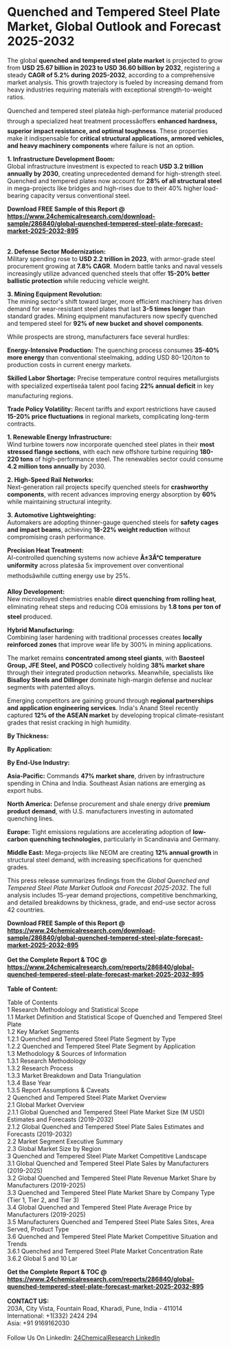 <h1>Quenched and Tempered Steel Plate Market, Global Outlook and Forecast 2025-2032</h1><p>The global <strong>quenched and tempered steel plate market</strong> is projected to grow from <strong>USD 25.67 billion in 2023 to USD 36.60 billion by 2032</strong>, registering a steady <strong>CAGR of 5.2% during 2025-2032</strong>, according to a comprehensive market analysis. This growth trajectory is fueled by increasing demand from heavy industries requiring materials with exceptional strength-to-weight ratios.</p><p>Quenched and tempered steel plateâa high-performance material produced through a specialized heat treatment processâoffers <strong>enhanced hardness, superior impact resistance, and optimal toughness</strong>. These properties make it indispensable for <strong>critical structural applications, armored vehicles, and heavy machinery components</strong> where failure is not an option.</p><p><strong>1. Infrastructure Development Boom:</strong><br>
Global infrastructure investment is expected to reach <strong>USD 3.2 trillion annually by 2030</strong>, creating unprecedented demand for high-strength steel. Quenched and tempered plates now account for <strong>28% of all structural steel</strong> in mega-projects like bridges and high-rises due to their 40% higher load-bearing capacity versus conventional steel.</p><div><b>Download FREE Sample of this Report @ 
            <a href="https://www.24chemicalresearch.com/download-sample/286840/global-quenched-tempered-steel-plate-forecast-market-2025-2032-895">
            https://www.24chemicalresearch.com/download-sample/286840/global-quenched-tempered-steel-plate-forecast-market-2025-2032-895</a></b></div><br><p><strong>2. Defense Sector Modernization:</strong><br>
Military spending rose to <strong>USD 2.2 trillion in 2023</strong>, with armor-grade steel procurement growing at <strong>7.8% CAGR</strong>. Modern battle tanks and naval vessels increasingly utilize advanced quenched steels that offer <strong>15-20% better ballistic protection</strong> while reducing vehicle weight.</p><p><strong>3. Mining Equipment Revolution:</strong><br>
The mining sector's shift toward larger, more efficient machinery has driven demand for wear-resistant steel plates that last <strong>3-5 times longer</strong> than standard grades. Mining equipment manufacturers now specify quenched and tempered steel for <strong>92% of new bucket and shovel components</strong>.</p><p>While prospects are strong, manufacturers face several hurdles:</p><p><strong>Energy-Intensive Production:</strong> The quenching process consumes <strong>35-40% more energy</strong> than conventional steelmaking, adding USD 80-120/ton to production costs in current energy markets.</p><p><strong>Skilled Labor Shortage:</strong> Precise temperature control requires metallurgists with specialized expertiseâa talent pool facing <strong>22% annual deficit</strong> in key manufacturing regions.</p><p><strong>Trade Policy Volatility:</strong> Recent tariffs and export restrictions have caused <strong>15-20% price fluctuations</strong> in regional markets, complicating long-term contracts.</p><p><strong>1. Renewable Energy Infrastructure:</strong><br>
Wind turbine towers now incorporate quenched steel plates in their <strong>most stressed flange sections</strong>, with each new offshore turbine requiring <strong>180-220 tons</strong> of high-performance steel. The renewables sector could consume <strong>4.2 million tons annually</strong> by 2030.</p><p><strong>2. High-Speed Rail Networks:</strong><br>
Next-generation rail projects specify quenched steels for <strong>crashworthy components</strong>, with recent advances improving energy absorption by <strong>60%</strong> while maintaining structural integrity.</p><p><strong>3. Automotive Lightweighting:</strong><br>
Automakers are adopting thinner-gauge quenched steels for <strong>safety cages and impact beams</strong>, achieving <strong>18-22% weight reduction</strong> without compromising crash performance.</p><p><strong>Precision Heat Treatment:</strong><br>
	AI-controlled quenching systems now achieve <strong>Â±3Â°C temperature uniformity</strong> across platesâa 5x improvement over conventional methodsâwhile cutting energy use by 25%.</p><p><strong>Alloy Development:</strong><br>
	New microalloyed chemistries enable <strong>direct quenching from rolling heat</strong>, eliminating reheat steps and reducing COâ emissions by <strong>1.8 tons per ton of steel</strong> produced.</p><p><strong>Hybrid Manufacturing:</strong><br>
	Combining laser hardening with traditional processes creates <strong>locally reinforced zones</strong> that improve wear life by 300% in mining applications.</p><p>The market remains <strong>concentrated among steel giants</strong>, with <strong>Baosteel Group, JFE Steel, and POSCO</strong> collectively holding <strong>38% market share</strong> through their integrated production networks. Meanwhile, specialists like <strong>Bisalloy Steels and Dillinger</strong> dominate high-margin defense and nuclear segments with patented alloys.</p><p>Emerging competitors are gaining ground through <strong>regional partnerships and application engineering services</strong>. India's Anand Steel recently captured <strong>12% of the ASEAN market</strong> by developing tropical climate-resistant grades that resist cracking in high humidity.</p><p><strong>By Thickness:</strong></p><p><strong>By Application:</strong></p><p><strong>By End-Use Industry:</strong></p><p><strong>Asia-Pacific:</strong> Commands <strong>47% market share</strong>, driven by infrastructure spending in China and India. Southeast Asian nations are emerging as export hubs.</p><p><strong>North America:</strong> Defense procurement and shale energy drive <strong>premium product demand</strong>, with U.S. manufacturers investing in automated quenching lines.</p><p><strong>Europe:</strong> Tight emissions regulations are accelerating adoption of <strong>low-carbon quenching technologies</strong>, particularly in Scandinavia and Germany.</p><p><strong>Middle East:</strong> Mega-projects like NEOM are creating <strong>12% annual growth</strong> in structural steel demand, with increasing specifications for quenched grades.</p><p>This press release summarizes findings from the <em>Global Quenched and Tempered Steel Plate Market Outlook and Forecast 2025-2032</em>. The full analysis includes 15-year demand projections, competitive benchmarking, and detailed breakdowns by thickness, grade, and end-use sector across 42 countries.</p><div><b>Download FREE Sample of this Report @ 
            <a href="https://www.24chemicalresearch.com/download-sample/286840/global-quenched-tempered-steel-plate-forecast-market-2025-2032-895">
            https://www.24chemicalresearch.com/download-sample/286840/global-quenched-tempered-steel-plate-forecast-market-2025-2032-895</a></b></div><br><div><b>Get the Complete Report & TOC @ 
            <a href="https://www.24chemicalresearch.com/reports/286840/global-quenched-tempered-steel-plate-forecast-market-2025-2032-895">
            https://www.24chemicalresearch.com/reports/286840/global-quenched-tempered-steel-plate-forecast-market-2025-2032-895</a></b></div><br>
            <b>Table of Content:</b><p>Table of Contents<br />
1 Research Methodology and Statistical Scope<br />
1.1 Market Definition and Statistical Scope of Quenched and Tempered Steel Plate<br />
1.2 Key Market Segments<br />
1.2.1 Quenched and Tempered Steel Plate Segment by Type<br />
1.2.2 Quenched and Tempered Steel Plate Segment by Application<br />
1.3 Methodology & Sources of Information<br />
1.3.1 Research Methodology<br />
1.3.2 Research Process<br />
1.3.3 Market Breakdown and Data Triangulation<br />
1.3.4 Base Year<br />
1.3.5 Report Assumptions & Caveats<br />
2 Quenched and Tempered Steel Plate Market Overview<br />
2.1 Global Market Overview<br />
2.1.1 Global Quenched and Tempered Steel Plate Market Size (M USD) Estimates and Forecasts (2019-2032)<br />
2.1.2 Global Quenched and Tempered Steel Plate Sales Estimates and Forecasts (2019-2032)<br />
2.2 Market Segment Executive Summary<br />
2.3 Global Market Size by Region<br />
3 Quenched and Tempered Steel Plate Market Competitive Landscape<br />
3.1 Global Quenched and Tempered Steel Plate Sales by Manufacturers (2019-2025)<br />
3.2 Global Quenched and Tempered Steel Plate Revenue Market Share by Manufacturers (2019-2025)<br />
3.3 Quenched and Tempered Steel Plate Market Share by Company Type (Tier 1, Tier 2, and Tier 3)<br />
3.4 Global Quenched and Tempered Steel Plate Average Price by Manufacturers (2019-2025)<br />
3.5 Manufacturers Quenched and Tempered Steel Plate Sales Sites, Area Served, Product Type<br />
3.6 Quenched and Tempered Steel Plate Market Competitive Situation and Trends<br />
3.6.1 Quenched and Tempered Steel Plate Market Concentration Rate<br />
3.6.2 Global 5 and 10 Lar</p><div><b>Get the Complete Report & TOC @ 
            <a href="https://www.24chemicalresearch.com/reports/286840/global-quenched-tempered-steel-plate-forecast-market-2025-2032-895">
            https://www.24chemicalresearch.com/reports/286840/global-quenched-tempered-steel-plate-forecast-market-2025-2032-895</a></b></div><br><b>CONTACT US:</b><br>
            203A, City Vista, Fountain Road, Kharadi, Pune, India - 411014<br>
            International: +1(332) 2424 294<br>
            Asia: +91 9169162030 <br><br>
            Follow Us On LinkedIn: <a href="https://www.linkedin.com/company/24chemicalresearch/">24ChemicalResearch LinkedIn</a>